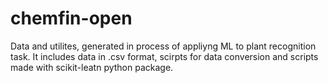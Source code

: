 # chemfin-open
Data and utilites, generated in process of appliyng ML to plant recognition task. It includes data in .csv format, scirpts for data conversion and scripts made with scikit-leatn python package.
